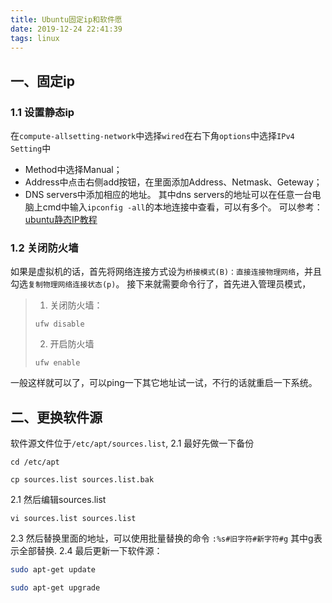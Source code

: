 ```yaml
---
title: Ubuntu固定ip和软件愿
date: 2019-12-24 22:41:39
tags: linux
---
```

## 一、固定ip
### 1.1 设置静态ip
在`compute-allsetting-network`中选择`wired`在右下角`options`中选择`IPv4 Setting`中
* Method中选择Manual；
* Address中点击右侧add按钮，在里面添加Address、Netmask、Geteway；
* DNS servers中添加相应的地址。
其中dns servers的地址可以在任意一台电脑上cmd中输入`ipconfig -all`的本地连接中查看，可以有多个。
可以参考：[ubuntu静态IP教程](https://jingyan.baidu.com/article/b7001fe18f85fe0e7282ddaf.html)

### 1.2 关闭防火墙
如果是虚拟机的话，首先将网络连接方式设为`桥接模式(B)：直接连接物理网络`，并且勾选`复制物理网络连接状态(p)`。
接下来就需要命令行了，首先进入管理员模式，
> 1. 关闭防火墙：
> ```
> ufw disable
> ```
> 
> 2. 开启防火墙
> ```
> ufw enable
> ```
一般这样就可以了，可以ping一下其它地址试一试，不行的话就重启一下系统。

## 二、更换软件源
软件源文件位于`/etc/apt/sources.list`,
2.1 最好先做一下备份
```
cd /etc/apt

cp sources.list sources.list.bak
```
2.1 然后编辑sources.list
```
vi sources.list sources.list
```
2.3 然后替换里面的地址，可以使用批量替换的命令
`:%s#旧字符#新字符#g`
其中g表示全部替换.
2.4 最后更新一下软件源：
```bash
sudo apt-get update

sudo apt-get upgrade
```
